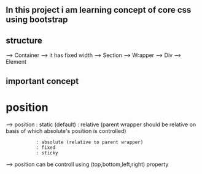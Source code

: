 ## In this project i am learning concept of core css using bootstrap

## structure
--> Container  --> it has fixed width
   --> Section
      --> Wrapper
        --> Div
          --> Element

## important concept
# position
  --> position : static (default)
               : relative (parent wrapper should be relative on basis of which absolute's position is controlled)

               : absolute (relative to parent wrapper)
               : fixed 
               : sticky
  --> position can be controll using (top,bottom,left,right) property

